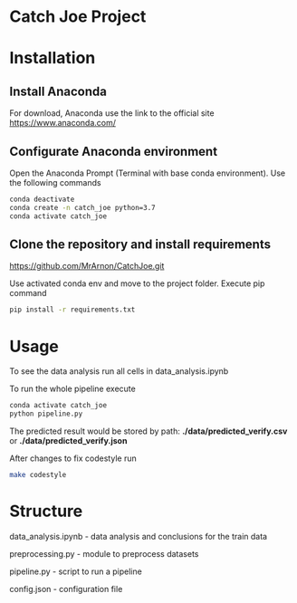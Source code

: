 # Catch Joe Project 

# Installation

## Install Anaconda
For download, Anaconda use the link to the official site https://www.anaconda.com/

## Configurate Anaconda environment
Open the Anaconda Prompt (Terminal with base conda environment). Use the following commands
```bash 
conda deactivate
conda create -n catch_joe python=3.7
conda activate catch_joe
```
## Clone the repository and install requirements
https://github.com/MrArnon/CatchJoe.git

Use activated conda env and move to the project folder.
Execute pip command
```bash 
pip install -r requirements.txt
```

# Usage

To see the data analysis run all cells in data_analysis.ipynb

To run the whole pipeline execute
```bash
conda activate catch_joe
python pipeline.py
```
The predicted result would be stored by path: **./data/predicted_verify.csv** or **./data/predicted_verify.json** 

After changes to fix codestyle run
```bash
make codestyle
```

# Structure
data_analysis.ipynb - data analysis and conclusions for the train data

preprocessing.py - module to preprocess datasets

pipeline.py - script to run a pipeline

config.json - configuration file
